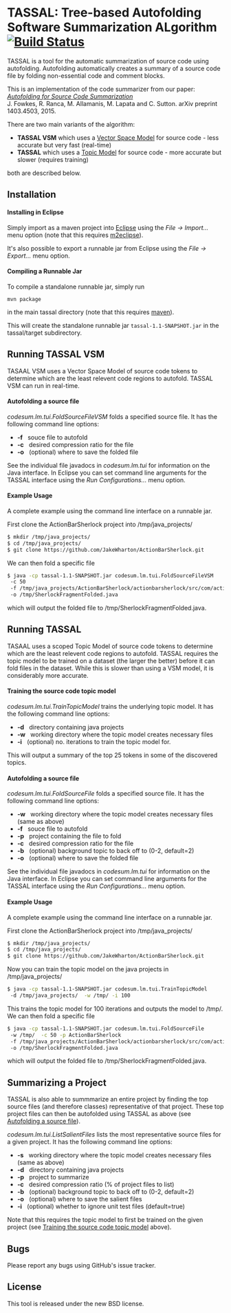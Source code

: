 TASSAL: Tree-based Autofolding Software Summarization ALgorithm [![Build Status](https://travis-ci.org/mast-group/tassal.svg?branch=master)](https://travis-ci.org/mast-group/tassal)
================
 
TASSAL is a tool for the automatic summarization of source code using autofolding. Autofolding automatically creates a summary of a source code file by folding non-essential code and comment blocks. 

This is an implementation of the code summarizer from our paper:  
[*Autofolding for Source Code Summarization*](http://arxiv.org/abs/1403.4503)  
J. Fowkes, R. Ranca, M. Allamanis, M. Lapata and C. Sutton. arXiv preprint 1403.4503, 2015.   

There are two main variants of the algorithm:

* **TASSAL VSM** which uses a [Vector Space Model](https://en.wikipedia.org/wiki/Vector_space_model) for source code - less accurate but very fast (real-time)
* **TASSAL** which uses a [Topic Model](https://en.wikipedia.org/wiki/Topic_model) for source code - more accurate but slower (requires training)

both are described below.

Installation 
------------

#### Installing in Eclipse

Simply import as a maven project into [Eclipse](https://eclipse.org/) using the *File -> Import...* menu option (note that this requires [m2eclipse](http://eclipse.org/m2e/)). 

It's also possible to export a runnable jar from Eclipse using the *File -> Export...* menu option.

#### Compiling a Runnable Jar

To compile a standalone runnable jar, simply run

```
mvn package
```

in the main tassal directory (note that this requires [maven](https://maven.apache.org/)).

This will create the standalone runnable jar ```tassal-1.1-SNAPSHOT.jar``` in the tassal/target subdirectory.

Running TASSAL VSM
------------------

TASAAL VSM uses a Vector Space Model of source code tokens to determine which are the least relevent code regions to autofold. 
TASSAL VSM can run in real-time. 

#### Autofolding a source file

*codesum.lm.tui.FoldSourceFileVSM* folds a specified source file. It has the following command line options:

* **-f**  &nbsp;  souce file to autofold
* **-c**  &nbsp;  desired compression ratio for the file
* **-o**  &nbsp; (optional)  where to save the folded file

See the individual file javadocs in *codesum.lm.tui* for information on the Java interface.
In Eclipse you can set command line arguments for the TASSAL interface using the *Run Configurations...* menu option. 

#### Example Usage

A complete example using the command line interface on a runnable jar.

First clone the ActionBarSherlock project into /tmp/java_projects/

  ```sh 
  $ mkdir /tmp/java_projects/
  $ cd /tmp/java_projects/
  $ git clone https://github.com/JakeWharton/ActionBarSherlock.git 
  ```

We can then fold a specific file 

  ```sh 
  $ java -cp tassal-1.1-SNAPSHOT.jar codesum.lm.tui.FoldSourceFileVSM     
   -c 50
   -f /tmp/java_projects/ActionBarSherlock/actionbarsherlock/src/com/actionbarsherlock/app/SherlockFragment.java 
   -o /tmp/SherlockFragmentFolded.java 
  ```

which will output the folded file to /tmp/SherlockFragmentFolded.java. 

Running TASSAL
--------------

TASAAL uses a scoped Topic Model of source code tokens to determine which are the least relevent code regions to autofold. 
TASSAL requires the topic model to be trained on a dataset (the larger the better) before it can fold files in the dataset. 
While this is slower than using a VSM model, it is considerably more accurate. 

#### Training the source code topic model

*codesum.lm.tui.TrainTopicModel* trains the underlying topic model. It has the following command line options:

* **-d** &nbsp;  directory containing java projects
* **-w** &nbsp;  working directory where the topic model creates necessary files
* **-i** &nbsp;  (optional)  no. iterations to train the topic model for.

This will output a summary of the top 25 tokens in some of the discovered topics. 

#### Autofolding a source file

*codesum.lm.tui.FoldSourceFile* folds a specified source file. It has the following command line options:

* **-w** &nbsp;  working directory where the topic model creates necessary files (same as above)
* **-f** &nbsp;  souce file to autofold
* **-p** &nbsp;  project containing the file to fold
* **-c** &nbsp;  desired compression ratio for the file
* **-b** &nbsp;  (optional)  background topic to back off to (0-2, default=2) 
* **-o** &nbsp;  (optional)  where to save the folded file

See the individual file javadocs in *codesum.lm.tui* for information on the Java interface.
In Eclipse you can set command line arguments for the TASSAL interface using the *Run Configurations...* menu option. 

#### Example Usage

A complete example using the command line interface on a runnable jar.

First clone the ActionBarSherlock project into /tmp/java_projects/

  ```sh 
  $ mkdir /tmp/java_projects/
  $ cd /tmp/java_projects/
  $ git clone https://github.com/JakeWharton/ActionBarSherlock.git
  ```

Now you can train the topic model on the java projects in /tmp/java_projects/

  ```sh 
  $ java -cp tassal-1.1-SNAPSHOT.jar codesum.lm.tui.TrainTopicModel   
   -d /tmp/java_projects/  -w /tmp/ -i 100 
  ```

This trains the topic model for 100 iterations and outputs the model to /tmp/. We can then fold a specific file 

  ```sh 
  $ java -cp tassal-1.1-SNAPSHOT.jar codesum.lm.tui.FoldSourceFile     
   -w /tmp/  -c 50 -p ActionBarSherlock 
   -f /tmp/java_projects/ActionBarSherlock/actionbarsherlock/src/com/actionbarsherlock/app/SherlockFragment.java 
   -o /tmp/SherlockFragmentFolded.java 
  ```

which will output the folded file to /tmp/SherlockFragmentFolded.java. 

Summarizing a Project
---------------------

TASSAL is also able to summmarize an entire project by finding the top source files (and therefore classes) representative of that project. These top project files can then be autofolded using TASSAL as above (see [Autofolding a source file](#autofolding-a-source-file)).

*codesum.lm.tui.ListSalientFiles* lists the most representative source files for a given project. It has the following command line options:

* **-s** &nbsp;  working directory where the topic model creates necessary files (same as above)
* **-d** &nbsp;  directory containing java projects
* **-p** &nbsp;  project to summarize
* **-c** &nbsp;  desired compression ratio (% of project files to list)
* **-b** &nbsp;  (optional)  background topic to back off to (0-2, default=2) 
* **-o** &nbsp;  (optional)  where to save the salient files
* **-i** &nbsp;  (optional)  whether to ignore unit test files (default=true) 

Note that this requires the topic model to first be trained on the given project (see [Training the source code topic model](#training-the-source-code-topic-model) above). 

Bugs
----

Please report any bugs using GitHub's issue tracker.

License
-------

This tool is released under the new BSD license.
